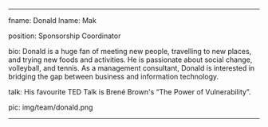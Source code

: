 ---

fname: Donald
lname: Mak

position: Sponsorship Coordinator

bio: Donald is a huge fan of meeting new people, travelling to new places, and trying new foods and activities. He is passionate about social change, volleyball, and tennis. As a management consultant, Donald is interested in bridging the gap between business and information technology. 

talk: His favourite TED Talk is Brené Brown's “The Power of Vulnerability”.

pic:  img/team/donald.png

---